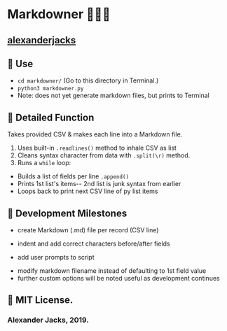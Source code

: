 # Markdowner 🔪🔠🐍
## [alexanderjacks](https://github.com/alexanderjacks)

## 🛵 Use
- ```cd markdowner/``` (Go to this directory in Terminal.)
- ```python3 markdowner.py```
- Note: does not yet generate markdown files, but prints to Terminal

## 🔬 Detailed Function
Takes provided CSV & makes each line into a Markdown file.
1. Uses built-in ```.readlines()``` method to inhale CSV as list
2. Cleans syntax character from data with ```.split(\r)``` method.
3. Runs a ```while``` loop: 
* Builds a list of fields per line  ```.append()```
* Prints 1st list's items-- 2nd list is junk syntax from earlier
* Loops back to print next CSV line of py list items

## 🚩 Development Milestones
+ create Markdown (.md) file per record (CSV line)
+ indent and add correct characters before/after fields

+ add user prompts to script
* modify markdown filename instead of defaulting to 1st field value
* further custom options will be noted useful as development continues

## 📝 MIT License.
### Alexander Jacks, 2019.
